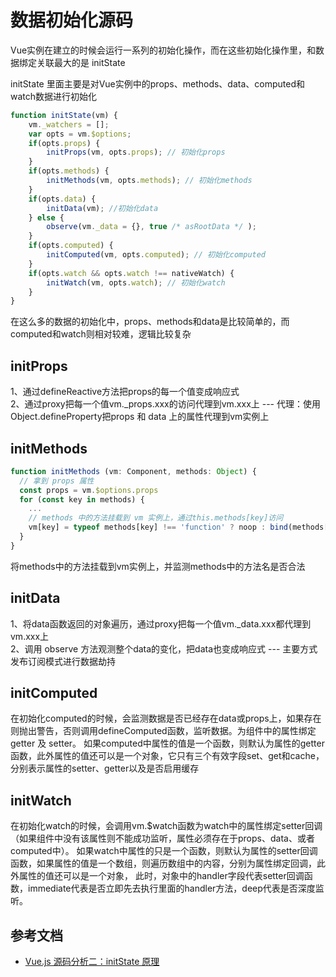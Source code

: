 # 数据初始化源码

Vue实例在建立的时候会运行一系列的初始化操作，而在这些初始化操作里，和数据绑定关联最大的是 initState

initState 里面主要是对Vue实例中的props、methods、data、computed和watch数据进行初始化

```js
function initState(vm) {
    vm._watchers = [];
    var opts = vm.$options;
    if(opts.props) {
        initProps(vm, opts.props); // 初始化props
    }
    if(opts.methods) {
        initMethods(vm, opts.methods); // 初始化methods
    }
    if(opts.data) {
        initData(vm); //初始化data
    } else {
        observe(vm._data = {}, true /* asRootData */ );
    }
    if(opts.computed) {
        initComputed(vm, opts.computed); // 初始化computed
    }
    if(opts.watch && opts.watch !== nativeWatch) {
        initWatch(vm, opts.watch); // 初始化watch
    }
}
```

在这么多的数据的初始化中，props、methods和data是比较简单的，而computed和watch则相对较难，逻辑比较复杂

## initProps

1、通过defineReactive方法把props的每一个值变成响应式<br>
2、通过proxy把每一个值vm._props.xxx的访问代理到vm.xxx上 --- 代理：使用Object.defineProperty把props 和 data 上的属性代理到vm实例上

## initMethods

```js
function initMethods (vm: Component, methods: Object) {
  // 拿到 props 属性
  const props = vm.$options.props
  for (const key in methods) {
    ...
    // methods 中的方法挂载到 vm 实例上，通过this.methods[key]访问
    vm[key] = typeof methods[key] !== 'function' ? noop : bind(methods[key], vm)
  }
}
```

将methods中的方法挂载到vm实例上，并监测methods中的方法名是否合法

## initData

1、将data函数返回的对象遍历，通过proxy把每一个值vm._data.xxx都代理到vm.xxx上<br>
2、调用 observe 方法观测整个data的变化，把data也变成响应式 ---  主要方式发布订阅模式进行数据劫持

## initComputed

在初始化computed的时候，会监测数据是否已经存在data或props上，如果存在则抛出警告，否则调用defineComputed函数，监听数据。为组件中的属性绑定getter 及 setter。
如果computed中属性的值是一个函数，则默认为属性的getter函数，此外属性的值还可以是一个对象，它只有三个有效字段set、get和cache，分别表示属性的setter、getter以及是否启用缓存

## initWatch

在初始化watch的时候，会调用vm.$watch函数为watch中的属性绑定setter回调（如果组件中没有该属性则不能成功监听，属性必须存在于props、data、或者computed中）。
如果watch中属性的只是一个函数，则默认为属性的setter回调函数，如果属性的值是一个数组，则遍历数组中的内容，分别为属性绑定回调，此外属性的值还可以是一个对象，
此时，对象中的handler字段代表setter回调函数，immediate代表是否立即先去执行里面的handler方法，deep代表是否深度监听。


## 参考文档

* [Vue.js 源码分析二：initState 原理](https://juejin.cn/post/6844904023393304583)
